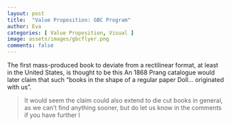 ```yaml
---
layout: post
title:  "Value Proposition: GBC Program"
author: Eva
categories: [ Value Proposition, Visual ]
image: assets/images/gbcflyer.png
comments: false
---
```

The first mass-produced book to deviate from a rectilinear format, at least in the United States, is thought to be this
An 1868 Prang catalogue would later claim that such “books in the shape of a regular paper Doll... originated with us”. 

> It would seem the claim could also extend to die cut books in general, as we can’t find anything sooner, but do let us know in the comments if you have further l
